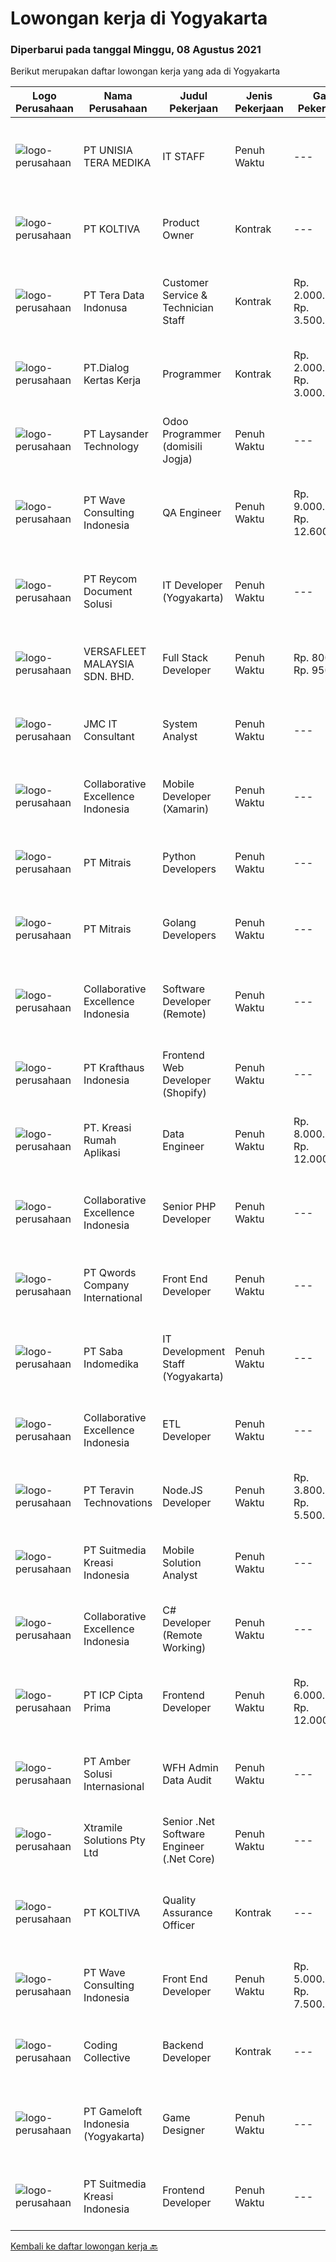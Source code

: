 
  # Lowongan kerja di Yogyakarta

  ### Diperbarui pada tanggal Minggu, 08 Agustus 2021

  Berikut merupakan daftar lowongan kerja yang ada di Yogyakarta

  |Logo Perusahaan | Nama Perusahaan | Judul Pekerjaan | Jenis Pekerjaan | Gaji Pekerjaan | Lokasi | Deskripsi | Tanggal diunggah | Pranala |
  | -------------- | --------------- | --------------- | --------- | --------- | -------------- | ------- | ----------- | ----------- |
  |![logo-perusahaan](https://image-service-cdn.seek.com.au/d796f6ea2288d584d0b6d2144570133eaef445ff/ee4dce1061f3f616224767ad58cb2fc751b8d2dc)|PT UNISIA TERA MEDIKA|IT STAFF|Penuh Waktu|---|Sleman|PT UNISIA TERA MEDIKAadalah anak perusahaan PT Unisia Medika Farma – Rumah Sakit “JIH” yang bergerak di bidang Teknologi Informasi untuk Sistem...|Jumat, 06 Agustus 2021|https://www.jobstreet.co.id/id/job/it-staff-3595277?token=0~13bd3ff8-5d01-485e-829e-c960ee495bd7&sectionRank=1&jobId=jobstreet-id-job-3595277|
|![logo-perusahaan](https://image-service-cdn.seek.com.au/c722a803b1d921d6d97b57b4df8a14b7a3bb09c5/ee4dce1061f3f616224767ad58cb2fc751b8d2dc)|PT KOLTIVA|Product Owner|Kontrak|---|Yogyakarta|Responsibilities:Product Owner responsibility is to ensures their products offer optimal value to potential customers. Interface with customers,...|Jumat, 06 Agustus 2021|https://www.jobstreet.co.id/id/job/product-owner-3582719?token=0~13bd3ff8-5d01-485e-829e-c960ee495bd7&sectionRank=2&jobId=jobstreet-id-job-3582719|
|![logo-perusahaan](https://image-service-cdn.seek.com.au/a0bb372251f3200733a3d47ff2480ae6bf58bbc6/ee4dce1061f3f616224767ad58cb2fc751b8d2dc)|PT Tera Data Indonusa|Customer Service & Technician Staff|Kontrak|Rp. 2.000.000-Rp. 3.500.000|Yogyakarta|Deskripsi Pekerjaan: Fast respon dalam menerima keluhan pelanggan. Menerima dan menjawab telepon masuk. Mampu bekerjasama dengan divisi lain termasuk...|Kamis, 05 Agustus 2021|https://www.jobstreet.co.id/id/job/customer-service-technician-staff-3594542?token=0~13bd3ff8-5d01-485e-829e-c960ee495bd7&sectionRank=3&jobId=jobstreet-id-job-3594542|
|![logo-perusahaan](https://image-service-cdn.seek.com.au/ff2a35588c4e0e3d09a7c564f18a478ed1eedb63/ee4dce1061f3f616224767ad58cb2fc751b8d2dc)|PT.Dialog Kertas Kerja|Programmer|Kontrak|Rp. 2.000.000-Rp. 3.000.000|Yogyakarta|Back End Programmer :Deskripsi Pekerjaan : Membuat spesifikasi teknis dari suatu program (software), aplikasi atau sistem; Melakukan perancangan dan...|Jumat, 06 Agustus 2021|https://www.jobstreet.co.id/id/job/programmer-3587369?token=0~13bd3ff8-5d01-485e-829e-c960ee495bd7&sectionRank=4&jobId=jobstreet-id-job-3587369|
|![logo-perusahaan](https://image-service-cdn.seek.com.au/188a74a077f27d8848c0d2064a064a4fe1c3bbf1/ee4dce1061f3f616224767ad58cb2fc751b8d2dc)|PT Laysander Technology|Odoo Programmer (domisili Jogja)|Penuh Waktu|---|Yogyakarta|Suka Coding, User Friendly Oriented, Develop Program yang berdampak bagi orang banyak?Jadilah Odoo Developer di Laysander Practical Business...|Sabtu, 07 Agustus 2021|https://www.jobstreet.co.id/id/job/odoo-programmer-domisili-jogja-3584253?token=0~13bd3ff8-5d01-485e-829e-c960ee495bd7&sectionRank=5&jobId=jobstreet-id-job-3584253|
|![logo-perusahaan](https://image-service-cdn.seek.com.au/d2e13c1755cfcfdfcb7b7635f1ecbc768f39f325/ee4dce1061f3f616224767ad58cb2fc751b8d2dc)|PT Wave Consulting Indonesia|QA Engineer|Penuh Waktu|Rp. 9.000.000-Rp. 12.600.000|Jakarta Barat|Job Highlights Young and energetic team, with attractive package Employee's Growth Flexible Working Place Allow WFH Provide Medical, BPJS TK, Tax PPh...|Jumat, 06 Agustus 2021|https://www.jobstreet.co.id/id/job/qa-engineer-3595209?token=0~13bd3ff8-5d01-485e-829e-c960ee495bd7&sectionRank=6&jobId=jobstreet-id-job-3595209|
|![logo-perusahaan](https://image-service-cdn.seek.com.au/ecf6d71f6299b6febdc8e2a576a705f0519ee0ee/ee4dce1061f3f616224767ad58cb2fc751b8d2dc)|PT Reycom Document Solusi|IT Developer (Yogyakarta)|Penuh Waktu|---|Yogyakarta|Qualfication Candidate must possess at least Bachelor's Degree in Engineering (Computer/Telecommunication), Computer Science/Information Technology or...|Sabtu, 07 Agustus 2021|https://www.jobstreet.co.id/id/job/it-developer-yogyakarta-3584243?token=0~13bd3ff8-5d01-485e-829e-c960ee495bd7&sectionRank=7&jobId=jobstreet-id-job-3584243|
|![logo-perusahaan](https://image-service-cdn.seek.com.au/6f50ea3379794614bdc5b3acaf329fc43d548196/ee4dce1061f3f616224767ad58cb2fc751b8d2dc)|VERSAFLEET MALAYSIA SDN. BHD.|Full Stack Developer|Penuh Waktu|Rp. 800-Rp. 950|Jakarta Raya|FULL STACK DEVELOPERWe are looking for sharp, creative folks who learn fast and are independent to join a tech-savvy team of geeks full of energy,...|Jumat, 06 Agustus 2021|https://www.jobstreet.co.id/id/job/full-stack-developer-4628952/origin/my?token=0~13bd3ff8-5d01-485e-829e-c960ee495bd7&sectionRank=8&jobId=jobstreet-my-job-4628952|
|![logo-perusahaan](https://image-service-cdn.seek.com.au/a2204a6f248fedfcfbb4d393e68e7d11a2931c9a/ee4dce1061f3f616224767ad58cb2fc751b8d2dc)|JMC IT Consultant|System Analyst|Penuh Waktu|---|Bantul|Greetings!We are growing IT Consultant that focused on E-Gov industry. Within 12 years, we are already helping more than 300 IT development in...|Kamis, 05 Agustus 2021|https://www.jobstreet.co.id/id/job/system-analyst-3581615?token=0~13bd3ff8-5d01-485e-829e-c960ee495bd7&sectionRank=9&jobId=jobstreet-id-job-3581615|
|![logo-perusahaan](https://image-service-cdn.seek.com.au/7145b1ba6bc0dbd678e2bf86d776dd2b1b9b81f6/ee4dce1061f3f616224767ad58cb2fc751b8d2dc)|Collaborative Excellence Indonesia|Mobile Developer (Xamarin)|Penuh Waktu|---|Jakarta Raya|Responsibilities: Capable of understanding and delivering development according to plan Understanding software development lifecycle, solution,...|Sabtu, 07 Agustus 2021|https://www.jobstreet.co.id/id/job/mobile-developer-xamarin-3587938?token=0~13bd3ff8-5d01-485e-829e-c960ee495bd7&sectionRank=10&jobId=jobstreet-id-job-3587938|
|![logo-perusahaan](https://image-service-cdn.seek.com.au/969b0c47f133a1e0155056a5d964c63953dd6304/ee4dce1061f3f616224767ad58cb2fc751b8d2dc)|PT Mitrais|Python Developers|Penuh Waktu|---|Jakarta Raya|Build your Career with Mitrais !  We're looking for experienced Python Developers to be part of our team. What will you be doing?  Liasing with...|Jumat, 06 Agustus 2021|https://www.jobstreet.co.id/id/job/python-developers-3582489?token=0~13bd3ff8-5d01-485e-829e-c960ee495bd7&sectionRank=11&jobId=jobstreet-id-job-3582489|
|![logo-perusahaan](https://image-service-cdn.seek.com.au/969b0c47f133a1e0155056a5d964c63953dd6304/ee4dce1061f3f616224767ad58cb2fc751b8d2dc)|PT Mitrais|Golang Developers|Penuh Waktu|---|Bali|Build your Career with Mitrais!We're looking for experienced Golang Developers to be part of our team. What will you be doing? Liaising with...|Jumat, 06 Agustus 2021|https://www.jobstreet.co.id/id/job/golang-developers-3587780?token=0~13bd3ff8-5d01-485e-829e-c960ee495bd7&sectionRank=12&jobId=jobstreet-id-job-3587780|
|![logo-perusahaan](https://image-service-cdn.seek.com.au/7145b1ba6bc0dbd678e2bf86d776dd2b1b9b81f6/ee4dce1061f3f616224767ad58cb2fc751b8d2dc)|Collaborative Excellence Indonesia|Software Developer (Remote)|Penuh Waktu|---|Jawa Timur|Responsibilities: Work with Product Management and Products Engineering teams to design, develop, maintain and enhance web-based and mobile-based...|Sabtu, 07 Agustus 2021|https://www.jobstreet.co.id/id/job/software-developer-remote-3587937?token=0~13bd3ff8-5d01-485e-829e-c960ee495bd7&sectionRank=13&jobId=jobstreet-id-job-3587937|
|![logo-perusahaan](https://image-service-cdn.seek.com.au/bef45686e3919076089a028d297160d83ed7cc14/ee4dce1061f3f616224767ad58cb2fc751b8d2dc)|PT Krafthaus Indonesia|Frontend Web Developer (Shopify)|Penuh Waktu|---|Yogyakarta|Job Description Work with development teams and product managers to ideate software solutions Build the front-end of the website through appealing...|Sabtu, 07 Agustus 2021|https://www.jobstreet.co.id/id/job/frontend-web-developer-shopify-3588116?token=0~13bd3ff8-5d01-485e-829e-c960ee495bd7&sectionRank=14&jobId=jobstreet-id-job-3588116|
|![logo-perusahaan](https://image-service-cdn.seek.com.au/13f7466ed464c1e6442064fa0564efac70e6da12/ee4dce1061f3f616224767ad58cb2fc751b8d2dc)|PT. Kreasi Rumah Aplikasi|Data Engineer|Penuh Waktu|Rp. 8.000.000-Rp. 12.000.000|Bantul|Bertanggung jawab mengolah data dan data pipeline untuk memastikan data compliance sesuai dengan standar data, standar arsitektural data, dan...|Sabtu, 07 Agustus 2021|https://www.jobstreet.co.id/id/job/data-engineer-3584242?token=0~13bd3ff8-5d01-485e-829e-c960ee495bd7&sectionRank=15&jobId=jobstreet-id-job-3584242|
|![logo-perusahaan](https://image-service-cdn.seek.com.au/7145b1ba6bc0dbd678e2bf86d776dd2b1b9b81f6/ee4dce1061f3f616224767ad58cb2fc751b8d2dc)|Collaborative Excellence Indonesia|Senior PHP Developer|Penuh Waktu|---|Jawa Timur|Responsibilities: Work with Business/Product Owners/product development team/Project Manager to design, develop, maintain and enhance web-based &amp;...|Sabtu, 07 Agustus 2021|https://www.jobstreet.co.id/id/job/senior-php-developer-3588892?token=0~13bd3ff8-5d01-485e-829e-c960ee495bd7&sectionRank=16&jobId=jobstreet-id-job-3588892|
|![logo-perusahaan](https://image-service-cdn.seek.com.au/aea0d289c424aa6d3a94988c859ad854e0b0d758/ee4dce1061f3f616224767ad58cb2fc751b8d2dc)|PT Qwords Company International|Front End Developer|Penuh Waktu|---|Sleman|Job Description Participate in the entire application life cycle, focusing on coding and debugging Write clean code to develop responsive web design...|Jumat, 06 Agustus 2021|https://www.jobstreet.co.id/id/job/front-end-developer-3594982?token=0~13bd3ff8-5d01-485e-829e-c960ee495bd7&sectionRank=17&jobId=jobstreet-id-job-3594982|
|![logo-perusahaan](https://image-service-cdn.seek.com.au/fd4e0e8b1c4e3845b01f36c504d8073041e3b470/ee4dce1061f3f616224767ad58cb2fc751b8d2dc)|PT Saba Indomedika|IT Development Staff (Yogyakarta)|Penuh Waktu|---|Yogyakarta|Deskripsi Pekerjaan Membuat program untuk kebutuhan perusahaan khususnya aplikasi Finance Memformulasikan spesifikasi program dan basic prototypes...|Rabu, 04 Agustus 2021|https://www.jobstreet.co.id/id/job/it-development-staff-yogyakarta-3585518?token=0~13bd3ff8-5d01-485e-829e-c960ee495bd7&sectionRank=18&jobId=jobstreet-id-job-3585518|
|![logo-perusahaan](https://image-service-cdn.seek.com.au/7145b1ba6bc0dbd678e2bf86d776dd2b1b9b81f6/ee4dce1061f3f616224767ad58cb2fc751b8d2dc)|Collaborative Excellence Indonesia|ETL Developer|Penuh Waktu|---|Bali|Job Description Developing database objects and creates and automate ETL processes Develop and execute database queries and conduct analysis Provides...|Sabtu, 07 Agustus 2021|https://www.jobstreet.co.id/id/job/etl-developer-3587939?token=0~13bd3ff8-5d01-485e-829e-c960ee495bd7&sectionRank=19&jobId=jobstreet-id-job-3587939|
|![logo-perusahaan](https://image-service-cdn.seek.com.au/7f5c1a5170737cbfb72ba21f6ae2e7b8eb200d86/ee4dce1061f3f616224767ad58cb2fc751b8d2dc)|PT Teravin Technovations|Node.JS Developer|Penuh Waktu|Rp. 3.800.000-Rp. 5.500.000|Jakarta Pusat|Requirements: Minimum 1 year experience in using Node.Js Good in English Creative Person, problem solving, good attitude, eager to learn Able to...|Jumat, 06 Agustus 2021|https://www.jobstreet.co.id/id/job/node-js-developer-3582794?token=0~13bd3ff8-5d01-485e-829e-c960ee495bd7&sectionRank=20&jobId=jobstreet-id-job-3582794|
|![logo-perusahaan](https://image-service-cdn.seek.com.au/d1d6d9e7af7147dee7b7111b97e67641fcf252e0/ee4dce1061f3f616224767ad58cb2fc751b8d2dc)|PT Suitmedia Kreasi Indonesia|Mobile Solution Analyst|Penuh Waktu|---|Jakarta Raya|Role: You will analyze, design, and deliver high-quality mobile applications. Responsibilities: Conduct research to understand what clients need and...|Rabu, 04 Agustus 2021|https://www.jobstreet.co.id/id/job/mobile-solution-analyst-3593010?token=0~13bd3ff8-5d01-485e-829e-c960ee495bd7&sectionRank=21&jobId=jobstreet-id-job-3593010|
|![logo-perusahaan](https://image-service-cdn.seek.com.au/7145b1ba6bc0dbd678e2bf86d776dd2b1b9b81f6/ee4dce1061f3f616224767ad58cb2fc751b8d2dc)|Collaborative Excellence Indonesia|C# Developer (Remote Working)|Penuh Waktu|---|Jakarta Raya|Responsibilities: Design, coding, and testing of modules for various components of our product framework Capable of understanding and delivering...|Jumat, 06 Agustus 2021|https://www.jobstreet.co.id/id/job/c-developer-remote-working-3587383?token=0~13bd3ff8-5d01-485e-829e-c960ee495bd7&sectionRank=22&jobId=jobstreet-id-job-3587383|
|![logo-perusahaan](https://image-service-cdn.seek.com.au/f9a61a530fbecf7f0145f2ea56b5b4d8ccdad5d1/ee4dce1061f3f616224767ad58cb2fc751b8d2dc)|PT ICP Cipta Prima|Frontend Developer|Penuh Waktu|Rp. 6.000.000-Rp. 12.000.000|Yogyakarta|Persyaratan- Mampu menghasilkan kode berkualitas tinggi &amp; terukur- Pemahaman yang baik tentang UI responsif- Pemahaman yang baik tentang aliran...|Jumat, 06 Agustus 2021|https://www.jobstreet.co.id/id/job/frontend-developer-3595511?token=0~13bd3ff8-5d01-485e-829e-c960ee495bd7&sectionRank=23&jobId=jobstreet-id-job-3595511|
|![logo-perusahaan](https://us.123rf.com/450wm/pavelstasevich/pavelstasevich1811/pavelstasevich181101027/112815900-stock-vector-no-image-available-icon-flat-vector.jpg?ver=6)|PT Amber Solusi Internasional|WFH Admin Data Audit|Penuh Waktu|---|Bali|Job Responsibilities: Data extraction, preparation, formula-calculation, formatting, cleaning up (this can be for item master data, pricing, customer...|Rabu, 04 Agustus 2021|https://www.jobstreet.co.id/id/job/wfh-admin-data-audit-3592720?token=0~13bd3ff8-5d01-485e-829e-c960ee495bd7&sectionRank=24&jobId=jobstreet-id-job-3592720|
|![logo-perusahaan](https://image-service-cdn.seek.com.au/9e8f9c012bae20f629768a3fdadde21d3f42c641/ee4dce1061f3f616224767ad58cb2fc751b8d2dc)|Xtramile Solutions Pty Ltd|Senior .Net Software Engineer (.Net Core)|Penuh Waktu|---|Bali|Innovative job opportunity offering a high salary package, attractive bonus remuneration and full remote working arrangement.This role will help...|Jumat, 06 Agustus 2021|https://www.jobstreet.co.id/id/job/senior-net-software-engineer-net-core-3582548?token=0~13bd3ff8-5d01-485e-829e-c960ee495bd7&sectionRank=25&jobId=jobstreet-id-job-3582548|
|![logo-perusahaan](https://image-service-cdn.seek.com.au/c722a803b1d921d6d97b57b4df8a14b7a3bb09c5/ee4dce1061f3f616224767ad58cb2fc751b8d2dc)|PT KOLTIVA|Quality Assurance Officer|Kontrak|---|Yogyakarta|Melakukan pengujian dan dokumentasi aplikasi serta memberi pelatihan kepada pengguna aplikasi. Berhubungan dengan tim internal (misalnya pengembang...|Selasa, 03 Agustus 2021|https://www.jobstreet.co.id/id/job/quality-assurance-officer-3592270?token=0~13bd3ff8-5d01-485e-829e-c960ee495bd7&sectionRank=26&jobId=jobstreet-id-job-3592270|
|![logo-perusahaan](https://image-service-cdn.seek.com.au/b5cf6a9b303b6e3b7ead7ad2b0c48df8550b391b/ee4dce1061f3f616224767ad58cb2fc751b8d2dc)|PT Wave Consulting Indonesia|Front End Developer|Penuh Waktu|Rp. 5.000.000-Rp. 7.500.000|Jawa Timur|Remote Front End Developer (WFH)Fantastic opportunity for a talented and highly motivated Javascript Developer with 3+ years experience to join our...|Kamis, 05 Agustus 2021|https://www.jobstreet.co.id/id/job/front-end-developer-3582387?token=0~13bd3ff8-5d01-485e-829e-c960ee495bd7&sectionRank=27&jobId=jobstreet-id-job-3582387|
|![logo-perusahaan](https://image-service-cdn.seek.com.au/173d90a4796b9060b32d48ba09d1cc3a5bacc8b1/ee4dce1061f3f616224767ad58cb2fc751b8d2dc)|Coding Collective|Backend Developer|Kontrak|---|Yogyakarta|Requirements: Engineering wisdom equivalent to 2 years of experiences. Willing to work in Yogyakarta. Excellent English communication skills....|Jumat, 06 Agustus 2021|https://www.jobstreet.co.id/id/job/backend-developer-3587103?token=0~13bd3ff8-5d01-485e-829e-c960ee495bd7&sectionRank=28&jobId=jobstreet-id-job-3587103|
|![logo-perusahaan](https://image-service-cdn.seek.com.au/0daa4958d250bc94afa505066b2907db3257e6fc/ee4dce1061f3f616224767ad58cb2fc751b8d2dc)|PT Gameloft Indonesia (Yogyakarta)|Game Designer|Penuh Waktu|---|Yogyakarta|Job DescriptionFrom the beginning of your journey with us you will: Conceptualize and design new features for world class mobile games Work on action...|Rabu, 04 Agustus 2021|https://www.jobstreet.co.id/id/job/game-designer-3593233?token=0~13bd3ff8-5d01-485e-829e-c960ee495bd7&sectionRank=29&jobId=jobstreet-id-job-3593233|
|![logo-perusahaan](https://image-service-cdn.seek.com.au/448b3e8381e5458b454172bb5980fda85f10b946/ee4dce1061f3f616224767ad58cb2fc751b8d2dc)|PT Suitmedia Kreasi Indonesia|Frontend Developer|Penuh Waktu|---|Jakarta Raya|Role You will develop high-quality modern and responsive website Responsibilities Develop HTML prototype that is compatible to every browsers down to...|Jumat, 06 Agustus 2021|https://www.jobstreet.co.id/id/job/frontend-developer-3586869?token=0~13bd3ff8-5d01-485e-829e-c960ee495bd7&sectionRank=30&jobId=jobstreet-id-job-3586869|


  [Kembali ke daftar lowongan kerja 🔙](../README.md#daftar-lowongan-kerja)
  